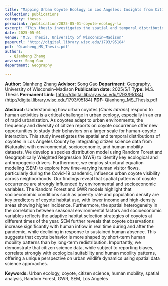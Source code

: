 ```yaml
---
title: "Mapping Urban Coyote Ecology in Los Angeles: Insights from Citizen Science and Human Mobility Data"
collection: publications
category: theses
permalink: /publication/2025-05-01-coyote-ecology-la
excerpt: "This thesis investigates the spatial and temporal distributions of urban coyotes in Los Angeles County by integrating citizen science data from iNaturalist with environmental, socioeconomic, and human mobility datasets. Using Random Forest, Geographically Weighted Regression, and structural equation modeling, the study reveals how ecological and anthropogenic factors, including real-time human mobility during the Covid-19 pandemic, shape coyote occurrence and visibility across neighborhoods."
date: 2025-05-01
venue: 'M.S. Thesis, University of Wisconsin–Madison'
paperurl: 'http://digital.library.wisc.edu/1793/95184'
pdf: 'Qianheng_MS_Thesis.pdf'
authors:
  - Qianheng Zhang
advisor: Song Gao
department: Geography

---
```


**Author:** Qianheng Zhang
**Advisor:** Song Gao
**Department:** Geography, University of Wisconsin–Madison
**Publication date:** 2025/5/1
**Type:** M.S. Thesis
**Permanent Link:** [http://digital.library.wisc.edu/1793/95184](http://digital.library.wisc.edu/1793/95184)
**PDF:** Qianheng_MS_Thesis.pdf

**Abstract:**
Understanding how urban coyotes (*Canis latrans*) respond to human activities is a critical challenge in urban ecology, especially in an era of rapid urbanization. As coyotes adapt to urban environments, the frequency and diversity of citizen reports on coyote occurrence offer new opportunities to study their behaviors on a larger scale for human-coyote interaction. This study investigates the spatial and temporal distributions of coyotes in Los Angeles County by integrating citizen science data from iNaturalist with environmental, socioeconomic, and human mobility datasets. We develop a species distribution model using Random Forest and Geographically Weighted Regression (GWR) to identify key ecological and anthropogenic drivers. Furthermore, we employ structural equation modeling (SEM) to explore how time-varying human visitor flows, particularly during the Covid-19 pandemic, influence urban coyote visibility across neighborhoods. Our findings reveal that spatial patterns of coyote occurrence are strongly influenced by environmental and socioeconomic variables. The Random Forest and GWR models highlight that socioeconomic conditions such as poverty rate and population density are key predictors of coyote habitat use, with lower income and high-density areas showing higher incidence. Furthermore, the spatial heterogeneity in the correlation between seasonal environmental factors and socioeconomic variables reflects the adaptive habitat selection strategies of coyotes at different times of the year. SEM further reveals that coyote observations increase significantly with human inflow in real time during and after the pandemic, while declining in response to sustained human absence. This suggests that coyote behavior is more shaped by short-term human mobility patterns than by long-term redistribution. Importantly, we demonstrate that citizen science data, while subject to reporting biases, correlate strongly with ecological suitability and human mobility patterns, offering a unique perspective on urban wildlife dynamics using spatial data science approaches.

**Keywords:** Urban ecology, coyote, citizen science, human mobility, spatial analysis, Random Forest, GWR, SEM, Los Angeles
